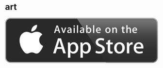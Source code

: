 # art

[![alt text](https://raw.githubusercontent.com/Laybium/art/master/available_on_the_app_store.png)](https://appsto.re/us/zQZYfb.i)